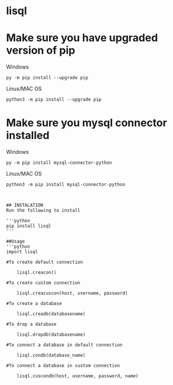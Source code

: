# lisql

# Make sure you have upgraded version of pip
Windows
```
py -m pip install --upgrade pip
```

Linux/MAC OS
```
python3 -m pip install --upgrade pip
```

# Make sure you mysql connector installed
Windows
```
py -m pip install mysql-connector-python
```

Linux/MAC OS
```
python3 -m pip install mysql-connector-python



## INSTALATION
Run the following to install

'''python
pip install lisql
'''

##Usage
'''python
import lisql

#To create default connection

    lisql.creacon()

#To create custom connection

    lisql.creacuscon(host, username, password)

#To create a database

    lisql.creadb(databasename)

#To drop a database

    lisql.dropdb(databasename)

#To connect a database in default connection

    lisql.condb(database_name)

#To connect a database in custom connection

    lisql.cuscondb(host, username, password, name)


